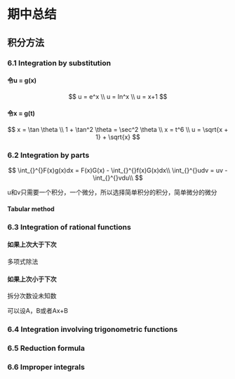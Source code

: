 # 期中总结

## 积分方法

### 6.1 Integration by substitution

#### 令u = g(x)

$$
u = e^x \\
u = ln^x \\
u = x+1
$$



#### 令x = g(t)

$$
x = \tan \theta \\
1 + \tan^2 \theta = \sec^2 \theta \\
x = t^6 \\
u = \sqrt{x + 1} + \sqrt{x}
$$



### 6.2 Integration by parts

$$
\int_{}^{}F(x)g(x)dx = F(x)G(x) - \int_{}^{}f(x)G(x)dx\\
\int_{}^{}udv = uv - \int_{}^{}vdu\\
$$

u和v只需要一个积分，一个微分，所以选择简单积分的积分，简单微分的微分

#### Tabular method

### 6.3 Integration of rational functions

#### 如果上次大于下次

多项式除法

#### 如果上次小于下次

拆分次数设未知数

可以设A，B或者Ax+B

### 6.4 Integration involving trigonometric functions

### 6.5 Reduction formula

### 6.6 Improper integrals

